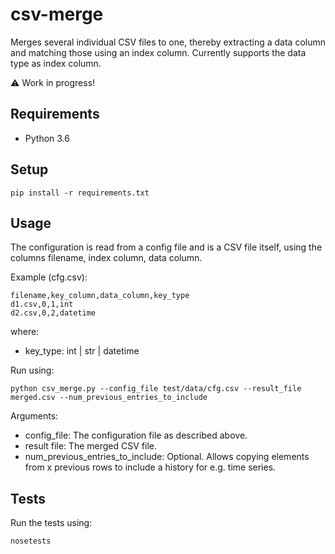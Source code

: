 csv-merge
=========

Merges several individual CSV files to one, thereby extracting a data column and matching those using an index column.
Currently supports the data type as index column.

:warning: Work in progress!


Requirements
------------

- Python 3.6


Setup
-----

    pip install -r requirements.txt


Usage
-----

The configuration is read from a config file and is a CSV file itself, using the columns filename, index column, data column.

Example (cfg.csv):

    filename,key_column,data_column,key_type
    d1.csv,0,1,int
    d2.csv,0,2,datetime

where:

* key_type: int | str | datetime

Run using:

    python csv_merge.py --config_file test/data/cfg.csv --result_file  merged.csv --num_previous_entries_to_include

Arguments:

* config_file: The configuration file as described above.
* result file: The merged CSV file.
* num_previous_entries_to_include: Optional. Allows copying elements from x previous rows to include a history for e.g. time series.

Tests
-----

Run the tests using:

    nosetests
